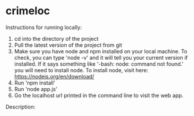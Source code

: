 # crimeloc

Instructions for running locally:

1. cd into the directory of the project
2. Pull the latest version of the project from git
3. Make sure you have node and npm installed on your local machine.
	To check, you can type 'node -v' and it will tell you your current version if installed. If it says something like '-bash: node: command not found.' you will need to install node.
	To install node, visit here: https://nodejs.org/en/download/
4. Run 'npm install'
5. Run 'node app.js'
6. Go the localhost url printed in the command line to visit the web app.


Description:

